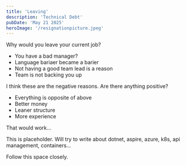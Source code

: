 ```yaml
---
title: 'Leaving'
description: 'Technical Debt'
pubDate: 'May 21 2025'
heroImage: '/resignationpicture.jpeg'
---
```



Why would you leave your current job?

- You have a bad manager?<br>
- Language bariaer became a barier<br>
- Not having a good team lead is a reason<br>
- Team is not backing you up<br>

I think these are the negative reasons. Are there anything positive?
- Everything is opposite of above<br>
- Better money<br>
- Leaner structure<br>
- More experience<br>

That would work...

This is placeholder. Will try to write about dotnet, aspire, azure, k8s, api management, containers...

Follow this space closely.